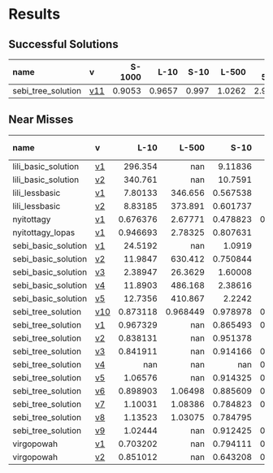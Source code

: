 # Results

## Successful Solutions

| name               | v                           |   S-1000 |   L-10 |   S-10 |   L-500 |   XL-5000 |   Total time |
|:-------------------|:----------------------------|---------:|-------:|-------:|--------:|----------:|-------------:|
| sebi_tree_solution | [v11](../../commit/f5184f4) |   0.9053 | 0.9657 |  0.997 |  1.0262 |    2.9965 |       6.8908 |

## Near Misses

| name                | v                           |       L-10 |      L-500 |       S-10 |     S-1000 |   XL-5000 |
|:--------------------|:----------------------------|-----------:|-----------:|-----------:|-----------:|----------:|
| lili_basic_solution | [v1](../../commit/07a3e46)  | 296.354    | nan        |   9.11836  | 717.327    |       nan |
| lili_basic_solution | [v2](../../commit/22adf02)  | 340.761    | nan        |  10.7591   | 729.522    |       nan |
| lili_lessbasic      | [v1](../../commit/be983ae)  |   7.80133  | 346.656    |   0.567538 |  15.4641   |       nan |
| lili_lessbasic      | [v2](../../commit/dbd5cee)  |   8.83185  | 373.891    |   0.601737 |  18.5616   |       nan |
| nyitottagy          | [v1](../../commit/265c45e)  |   0.676376 |   2.67771  |   0.478823 |   0.515898 |       nan |
| nyitottagy_lopas    | [v1](../../commit/0b6a733)  |   0.946693 |   2.78325  |   0.807631 |   1.02     |       nan |
| sebi_basic_solution | [v1](../../commit/eaca833)  |  24.5192   | nan        |   1.0919   |  41.5967   |       nan |
| sebi_basic_solution | [v2](../../commit/3371540)  |  11.9847   | 630.412    |   0.750844 |  27.2496   |       nan |
| sebi_basic_solution | [v3](../../commit/fe517a0)  |   2.38947  |  26.3629   |   1.60008  |   3.56721  |       nan |
| sebi_basic_solution | [v4](../../commit/51edc94)  |  11.8903   | 486.168    |   2.38616  |  25.2112   |       nan |
| sebi_basic_solution | [v5](../../commit/c1e2c40)  |  12.7356   | 410.867    |   2.2242   |  22.6535   |       nan |
| sebi_tree_solution  | [v10](../../commit/0ad7798) |   0.873118 |   0.968449 |   0.978978 |   0.750954 |       nan |
| sebi_tree_solution  | [v1](../../commit/c6e88f0)  |   0.967329 | nan        |   0.865493 |   0.885463 |       nan |
| sebi_tree_solution  | [v2](../../commit/987dfec)  |   0.838131 | nan        |   0.951378 |   1.39613  |       nan |
| sebi_tree_solution  | [v3](../../commit/e966f24)  |   0.841911 | nan        |   0.914166 |   0.940104 |       nan |
| sebi_tree_solution  | [v4](../../commit/b4221d7)  | nan        | nan        | nan        |   0.839791 |       nan |
| sebi_tree_solution  | [v5](../../commit/bba55ef)  |   1.06576  | nan        |   0.914325 |   0.924512 |       nan |
| sebi_tree_solution  | [v6](../../commit/6fb390f)  |   0.898903 |   1.06498  |   0.885609 |   0.986124 |       nan |
| sebi_tree_solution  | [v7](../../commit/1315fff)  |   1.10031  |   1.08386  |   0.784823 |   0.815491 |       nan |
| sebi_tree_solution  | [v8](../../commit/d1d2cbe)  |   1.13523  |   1.03075  |   0.784795 |   1.13577  |       nan |
| sebi_tree_solution  | [v9](../../commit/4a92f55)  |   1.02444  | nan        |   0.912425 |   0.836722 |       nan |
| virgopowah          | [v1](../../commit/2dbc7e7)  |   0.703202 | nan        |   0.794111 |   0.628813 |       nan |
| virgopowah          | [v2](../../commit/4d03f1c)  |   0.851012 | nan        |   0.643208 |   0.733836 |       nan |